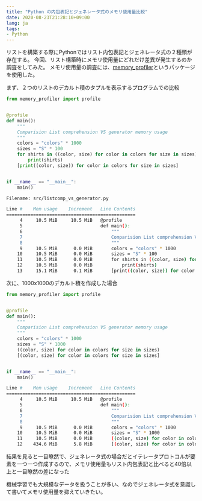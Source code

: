 ```yaml
---
title: "Python の内包表記とジェネレータ式のメモリ使用量比較"
date: 2020-08-23T21:28:10+09:00
lang: ja
tags:
- Python
---
```


リストを構築する際にPythonではリスト内包表記とジェネレータ式の２種類が存在する。
今回、リスト構築時にメモリ使用量にどれだけ差異が発生するのか調査をしてみた。
メモリ使用量の調査には、[memory_profiler](https://github.com/pythonprofilers/memory_profiler)というパッケージを使用した。

まず、２つのリストのデカルト積のタプルを表示するプログラムでの比較

```python
from memory_profiler import profile


@profile
def main():
    """
    Comparision List comprehension VS generator memory usage
    """
    colors = "colors" * 1000
    sizes = "S" * 100
    for shirts in ((color, size) for color in colors for size in sizes):
        print(shirts)
    [print((color, size)) for color in colors for size in sizes]


if __name__ == "__main__":
    main()
```

```bash
Filename: src/listcomp_vs_generator.py

Line #    Mem usage    Increment   Line Contents
================================================
     4     10.5 MiB     10.5 MiB   @profile
     5                             def main():
     6                                 """
     7                                 Comparision List comprehension VS generator memory usage
     8                                 """
     9     10.5 MiB      0.0 MiB       colors = "colors" * 1000
    10     10.5 MiB      0.0 MiB       sizes = "S" * 100
    11     10.5 MiB      0.0 MiB       for shirts in ((color, size) for color in colors for size in sizes):
    12     10.5 MiB      0.0 MiB           print(shirts)
    13     15.1 MiB      0.1 MiB       [print((color, size)) for color in colors for size in sizes]
```

次に、1000x1000のデカルト積を作成した場合

```python
from memory_profiler import profile


@profile
def main():
    """
    Comparision List comprehension VS generator memory usage
    """
    colors = "colors" * 1000
    sizes = "S" * 1000
    ((color, size) for color in colors for size in sizes)
    [(color, size) for color in colors for size in sizes]


if __name__ == "__main__":
    main()

```

```bash
Line #    Mem usage    Increment   Line Contents
================================================
     4     10.5 MiB     10.5 MiB   @profile
     5                             def main():
     6                                 """
     7                                 Comparision List comprehension VS generator memory usage
     8                                 """
     9     10.5 MiB      0.0 MiB       colors = "colors" * 1000
    10     10.5 MiB      0.0 MiB       sizes = "S" * 1000
    11     10.5 MiB      0.0 MiB       ((color, size) for color in colors for size in sizes)
    12    434.6 MiB      5.8 MiB       [(color, size) for color in colors for size in sizes]
```

結果を見ると一目瞭然で、ジェネレータ式の場合だとイテレータプロトコルが要素を一つ一つ作成するので、メモリ使用量もリスト内包表記と比べると40倍以上と一目瞭然の差になった

機械学習でも大規模なデータを扱うことが多い、なのでジェネレータ式を意識して書いてメモリ使用量を抑えていきたい。